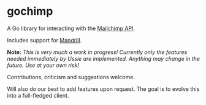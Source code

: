 # gochimp

A Go library for interacting with the [Mailchimp API](http://kb.mailchimp.com/api).

Includes support for [Mandrill](https://mandrillapp.com/api/docs).

**Note:** _This is very much a work in progress! Currently only the features needed immediately by Ussie are implemented.
Anything may change in the future. Use at your own risk!_

Contributions, criticism and suggestions welcome.

Will also do our best to add features upon request. The goal is to evolve this into a full-fledged client.
